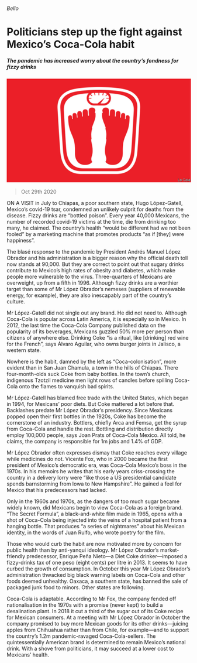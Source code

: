 ###### Bello

# Politicians step up the fight against Mexico’s Coca-Cola habit 

##### The pandemic has increased worry about the country’s fondness for fizzy drinks 

![image](images/20201031_AMD001_0.jpg) 

> Oct 29th 2020 

ON A VISIT in July to Chiapas, a poor southern state, Hugo López-Gatell, Mexico’s covid-19 tsar, condemned an unlikely culprit for deaths from the disease. Fizzy drinks are “bottled poison”. Every year 40,000 Mexicans, the number of recorded covid-19 victims at the time, die from drinking too many, he claimed. The country’s health “would be different had we not been fooled” by a marketing machine that promotes products “as if [they] were happiness”.

The blasé response to the pandemic by President Andrés Manuel López Obrador and his administration is a bigger reason why the official death toll now stands at 90,000. But they are correct to point out that sugary drinks contribute to Mexico’s high rates of obesity and diabetes, which make people more vulnerable to the virus. Three-quarters of Mexicans are overweight, up from a fifth in 1996. Although fizzy drinks are a worthier target than some of Mr López Obrador’s nemeses (suppliers of renewable energy, for example), they are also inescapably part of the country’s culture.


Mr López-Gatell did not single out any brand. He did not need to. Although Coca-Cola is popular across Latin America, it is especially so in Mexico. In 2012, the last time the Coca-Cola Company published data on the popularity of its beverages, Mexicans guzzled 50% more per person than citizens of anywhere else. Drinking Coke “is a ritual, like [drinking] red wine for the French”, says Álvaro Aguilar, who owns burger joints in Jalisco, a western state.

Nowhere is the habit, damned by the left as “Coca-colonisation”, more evident than in San Juan Chamula, a town in the hills of Chiapas. There four-month-olds suck Coke from baby bottles. In the town’s church, indigenous Tzotzil medicine men light rows of candles before spilling Coca-Cola onto the flames to vanquish bad spirits.

Mr López-Gatell has blamed free trade with the United States, which began in 1994, for Mexicans’ poor diets. But Coke mattered a lot before that. Backlashes predate Mr López Obrador’s presidency. Since Mexicans popped open their first bottles in the 1920s, Coke has become the cornerstone of an industry. Bottlers, chiefly Arca and Femsa, get the syrup from Coca-Cola and handle the rest. Bottling and distribution directly employ 100,000 people, says Joan Prats of Coca-Cola Mexico. All told, he claims, the company is responsible for 1m jobs and 1.4% of GDP.

Mr López Obrador often expresses dismay that Coke reaches every village while medicines do not. Vicente Fox, who in 2000 became the first president of Mexico’s democratic era, was Coca-Cola Mexico’s boss in the 1970s. In his memoirs he writes that his early years criss-crossing the country in a delivery lorry were “like those a US presidential candidate spends barnstorming from Iowa to New Hampshire”. He gained a feel for Mexico that his predecessors had lacked.

Only in the 1960s and 1970s, as the dangers of too much sugar became widely known, did Mexicans begin to view Coca-Cola as a foreign brand. “The Secret Formula”, a black-and-white film made in 1965, opens with a shot of Coca-Cola being injected into the veins of a hospital patient from a hanging bottle. That produces “a series of nightmares” about his Mexican identity, in the words of Juan Rulfo, who wrote poetry for the film.

Those who would curb the habit are now motivated more by concern for public health than by anti-yanqui ideology. Mr López Obrador’s market-friendly predecessor, Enrique Peña Nieto—a Diet Coke drinker—imposed a fizzy-drinks tax of one peso (eight cents) per litre in 2013. It seems to have curbed the growth of consumption. In October this year Mr López Obrador’s administration thwacked big black warning labels on Coca-Cola and other foods deemed unhealthy. Oaxaca, a southern state, has banned the sale of packaged junk food to minors. Other states are following.

Coca-Cola is adaptable. According to Mr Fox, the company fended off nationalisation in the 1970s with a promise (never kept) to build a desalination plant. In 2018 it cut a third of the sugar out of its Coke recipe for Mexican consumers. At a meeting with Mr López Obrador in October the company promised to buy more Mexican goods for its other drinks—juicing apples from Chihuahua rather than from Chile, for example—and to support the country’s 1.2m pandemic-ravaged Coca-Cola-sellers. The quintessentially American brand is determined to remain Mexico’s national drink. With a shove from politicians, it may succeed at a lower cost to Mexicans’ health.

